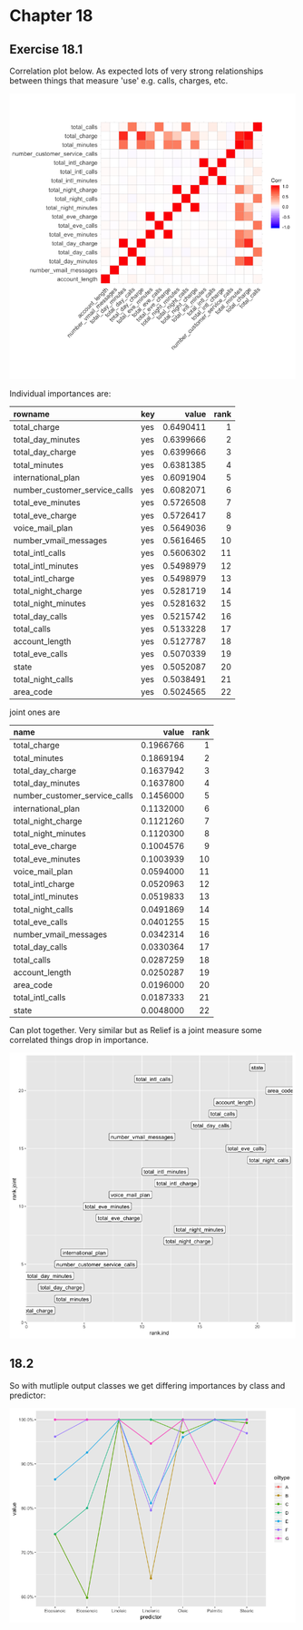 # Chapter 18

## Exercise 18.1

Correlation plot below. As expected lots of very strong relationships between things that measure 'use' e.g. calls, charges, etc. 

![img](18.1/corr_plot.png)

Individual importances are:

|rowname                       |key |     value| rank|
|:-----------------------------|:---|---------:|----:|
|total_charge                  |yes | 0.6490411|    1|
|total_day_minutes             |yes | 0.6399666|    2|
|total_day_charge              |yes | 0.6399666|    3|
|total_minutes                 |yes | 0.6381385|    4|
|international_plan            |yes | 0.6091904|    5|
|number_customer_service_calls |yes | 0.6082071|    6|
|total_eve_minutes             |yes | 0.5726508|    7|
|total_eve_charge              |yes | 0.5726417|    8|
|voice_mail_plan               |yes | 0.5649036|    9|
|number_vmail_messages         |yes | 0.5616465|   10|
|total_intl_calls              |yes | 0.5606302|   11|
|total_intl_minutes            |yes | 0.5498979|   12|
|total_intl_charge             |yes | 0.5498979|   13|
|total_night_charge            |yes | 0.5281719|   14|
|total_night_minutes           |yes | 0.5281632|   15|
|total_day_calls               |yes | 0.5215742|   16|
|total_calls                   |yes | 0.5133228|   17|
|account_length                |yes | 0.5127787|   18|
|total_eve_calls               |yes | 0.5070339|   19|
|state                         |yes | 0.5052087|   20|
|total_night_calls             |yes | 0.5038491|   21|
|area_code                     |yes | 0.5024565|   22|

joint ones are

|name                          |     value| rank|
|:-----------------------------|---------:|----:|
|total_charge                  | 0.1966766|    1|
|total_minutes                 | 0.1869194|    2|
|total_day_charge              | 0.1637942|    3|
|total_day_minutes             | 0.1637800|    4|
|number_customer_service_calls | 0.1456000|    5|
|international_plan            | 0.1132000|    6|
|total_night_charge            | 0.1121260|    7|
|total_night_minutes           | 0.1120300|    8|
|total_eve_charge              | 0.1004576|    9|
|total_eve_minutes             | 0.1003939|   10|
|voice_mail_plan               | 0.0594000|   11|
|total_intl_charge             | 0.0520963|   12|
|total_intl_minutes            | 0.0519833|   13|
|total_night_calls             | 0.0491869|   14|
|total_eve_calls               | 0.0401255|   15|
|number_vmail_messages         | 0.0342314|   16|
|total_day_calls               | 0.0330364|   17|
|total_calls                   | 0.0287259|   18|
|account_length                | 0.0250287|   19|
|area_code                     | 0.0196000|   20|
|total_intl_calls              | 0.0187333|   21|
|state                         | 0.0048000|   22|

Can plot together. Very similar but as Relief is a joint measure some correlated things drop in importance.

![img](18.1/compare_plot.png)

## 18.2

So with mutliple output classes we get differing importances by class and predictor:

![img](18.2/answer.png)



